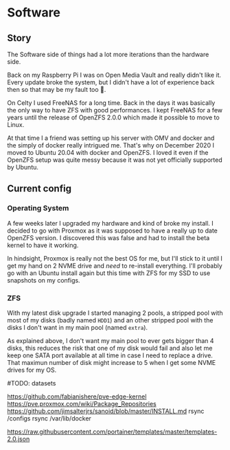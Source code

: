 # Software

## Story

The Software side of things had a lot more iterations than the hardware side.

Back on my Raspberry Pi I was on Open Media Vault and really didn't like it. Every update broke the system, but I didn't have a lot of experience back then so that may be my fault too 🤷.

On Celty I used FreeNAS for a long time. Back in the days it was basically the only way to have ZFS with good performances. I kept FreeNAS for a few years until the release of OpenZFS 2.0.0 which made it possible to move to Linux.

At that time I a friend was setting up his server with OMV and docker and the simply of docker really intrigued me. That's why on December 2020 I moved to Ubuntu 20.04 with docker and OpenZFS. I loved it even if the OpenZFS setup was quite messy because it was not yet officially supported by Ubuntu.

## Current config

### Operating System

A few weeks later I upgraded my hardware and kind of broke my install. I decided to go with Proxmox as it was supposed to have a really up to date OpenZFS version. I discovered this was false and had to install the beta kernel to have it working.

In hindsight, Proxmox is really not the best OS for me, but I'll stick to it until I get my hand on 2 NVME drive and _need_ to re-install everything. I'll probably go with an Ubuntu install again but this time with ZFS for my SSD to use snapshots on my configs.

### ZFS

With my latest disk upgrade I started managing 2 pools, a stripped pool with most of my disks (badly named `HDD1`) and an other stripped pool with the disks I don't want in my main pool (named `extra`).

As explained above, I don't want my main pool to ever gets bigger than 4 disks, this reduces the risk that one of my disk would fail and also let me keep one SATA port available at all time in case I need to replace a drive. That maximun number of disk might increase to 5 when I get some NVME drives for my OS.

#TODO: datasets

https://github.com/fabianishere/pve-edge-kernel
https://pve.proxmox.com/wiki/Package_Repositories
https://github.com/jimsalterjrs/sanoid/blob/master/INSTALL.md
rsync /configs
rsync /var/lib/docker

https://raw.githubusercontent.com/portainer/templates/master/templates-2.0.json
